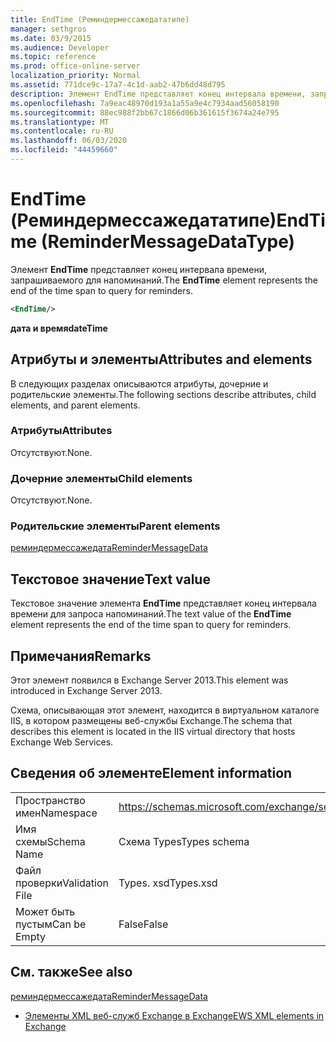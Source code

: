 ```yaml
---
title: EndTime (Реминдермессажедататипе)
manager: sethgros
ms.date: 03/9/2015
ms.audience: Developer
ms.topic: reference
ms.prod: office-online-server
localization_priority: Normal
ms.assetid: 771dce9c-17a7-4c1d-aab2-47b6dd48d795
description: Элемент EndTime представляет конец интервала времени, запрашиваемого для напоминаний.
ms.openlocfilehash: 7a9eac48970d193a1a55a9e4c7934aad56058190
ms.sourcegitcommit: 88ec988f2bb67c1866d06b361615f3674a24e795
ms.translationtype: MT
ms.contentlocale: ru-RU
ms.lasthandoff: 06/03/2020
ms.locfileid: "44459660"
---
```

# <a name="endtime-remindermessagedatatype"></a><span data-ttu-id="15c8a-103">EndTime (Реминдермессажедататипе)</span><span class="sxs-lookup"><span data-stu-id="15c8a-103">EndTime (ReminderMessageDataType)</span></span>

<span data-ttu-id="15c8a-104">Элемент **EndTime** представляет конец интервала времени, запрашиваемого для напоминаний.</span><span class="sxs-lookup"><span data-stu-id="15c8a-104">The **EndTime** element represents the end of the time span to query for reminders.</span></span> 
  
```XML
<EndTime/>
```

 <span data-ttu-id="15c8a-105">**дата и время**</span><span class="sxs-lookup"><span data-stu-id="15c8a-105">**dateTime**</span></span>
## <a name="attributes-and-elements"></a><span data-ttu-id="15c8a-106">Атрибуты и элементы</span><span class="sxs-lookup"><span data-stu-id="15c8a-106">Attributes and elements</span></span>

<span data-ttu-id="15c8a-107">В следующих разделах описываются атрибуты, дочерние и родительские элементы.</span><span class="sxs-lookup"><span data-stu-id="15c8a-107">The following sections describe attributes, child elements, and parent elements.</span></span>
  
### <a name="attributes"></a><span data-ttu-id="15c8a-108">Атрибуты</span><span class="sxs-lookup"><span data-stu-id="15c8a-108">Attributes</span></span>

<span data-ttu-id="15c8a-109">Отсутствуют.</span><span class="sxs-lookup"><span data-stu-id="15c8a-109">None.</span></span>
  
### <a name="child-elements"></a><span data-ttu-id="15c8a-110">Дочерние элементы</span><span class="sxs-lookup"><span data-stu-id="15c8a-110">Child elements</span></span>

<span data-ttu-id="15c8a-111">Отсутствуют.</span><span class="sxs-lookup"><span data-stu-id="15c8a-111">None.</span></span>
  
### <a name="parent-elements"></a><span data-ttu-id="15c8a-112">Родительские элементы</span><span class="sxs-lookup"><span data-stu-id="15c8a-112">Parent elements</span></span>

[<span data-ttu-id="15c8a-113">реминдермессажедата</span><span class="sxs-lookup"><span data-stu-id="15c8a-113">ReminderMessageData</span></span>](remindermessagedata.md)
  
## <a name="text-value"></a><span data-ttu-id="15c8a-114">Текстовое значение</span><span class="sxs-lookup"><span data-stu-id="15c8a-114">Text value</span></span>

<span data-ttu-id="15c8a-115">Текстовое значение элемента **EndTime** представляет конец интервала времени для запроса напоминаний.</span><span class="sxs-lookup"><span data-stu-id="15c8a-115">The text value of the **EndTime** element represents the end of the time span to query for reminders.</span></span> 
  
## <a name="remarks"></a><span data-ttu-id="15c8a-116">Примечания</span><span class="sxs-lookup"><span data-stu-id="15c8a-116">Remarks</span></span>

<span data-ttu-id="15c8a-117">Этот элемент появился в Exchange Server 2013.</span><span class="sxs-lookup"><span data-stu-id="15c8a-117">This element was introduced in Exchange Server 2013.</span></span>
  
<span data-ttu-id="15c8a-118">Схема, описывающая этот элемент, находится в виртуальном каталоге IIS, в котором размещены веб-службы Exchange.</span><span class="sxs-lookup"><span data-stu-id="15c8a-118">The schema that describes this element is located in the IIS virtual directory that hosts Exchange Web Services.</span></span>
  
## <a name="element-information"></a><span data-ttu-id="15c8a-119">Сведения об элементе</span><span class="sxs-lookup"><span data-stu-id="15c8a-119">Element information</span></span>

|||
|:-----|:-----|
|<span data-ttu-id="15c8a-120">Пространство имен</span><span class="sxs-lookup"><span data-stu-id="15c8a-120">Namespace</span></span>  <br/> |https://schemas.microsoft.com/exchange/services/2006/types  <br/> |
|<span data-ttu-id="15c8a-121">Имя схемы</span><span class="sxs-lookup"><span data-stu-id="15c8a-121">Schema Name</span></span>  <br/> |<span data-ttu-id="15c8a-122">Схема Types</span><span class="sxs-lookup"><span data-stu-id="15c8a-122">Types schema</span></span>  <br/> |
|<span data-ttu-id="15c8a-123">Файл проверки</span><span class="sxs-lookup"><span data-stu-id="15c8a-123">Validation File</span></span>  <br/> |<span data-ttu-id="15c8a-124">Types. xsd</span><span class="sxs-lookup"><span data-stu-id="15c8a-124">Types.xsd</span></span>  <br/> |
|<span data-ttu-id="15c8a-125">Может быть пустым</span><span class="sxs-lookup"><span data-stu-id="15c8a-125">Can be Empty</span></span>  <br/> |<span data-ttu-id="15c8a-126">False</span><span class="sxs-lookup"><span data-stu-id="15c8a-126">False</span></span>  <br/> |
   
## <a name="see-also"></a><span data-ttu-id="15c8a-127">См. также</span><span class="sxs-lookup"><span data-stu-id="15c8a-127">See also</span></span>



[<span data-ttu-id="15c8a-128">реминдермессажедата</span><span class="sxs-lookup"><span data-stu-id="15c8a-128">ReminderMessageData</span></span>](remindermessagedata.md)


- [<span data-ttu-id="15c8a-129">Элементы XML веб-служб Exchange в Exchange</span><span class="sxs-lookup"><span data-stu-id="15c8a-129">EWS XML elements in Exchange</span></span>](ews-xml-elements-in-exchange.md)

